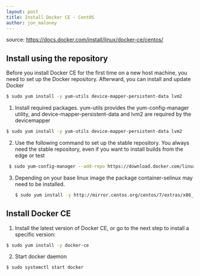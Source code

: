 ```yaml
---
layout: post
title: Install Docker CE - CentOS
author: jon_maloney
---
```


source: https://docs.docker.com/install/linux/docker-ce/centos/

Install using the repository
-----------------------------
Before you install Docker CE for the first time on a new host machine, you need to set up the Docker repository. Afterward, you can install and update Docker

  ```bash
  $ sudo yum install -y yum-utils device-mapper-persistent-data lvm2
  ```


1. Install required packages. yum-utils provides the yum-config-manager utility, and device-mapper-persistent-data and lvm2 are required by the devicemapper

  ```bash
  $ sudo yum install -y yum-utils device-mapper-persistent-data lvm2
  ```


2. Use the following command to set up the stable repository. You always need the stable repository, even if you want to install builds from the edge or test 

  ```bash
   $ sudo yum-config-manager --add-repo https://download.docker.com/linux/centos/docker-ce.repo
  ```

3. Depending on your base linux image the package container-selinux may need to be installed.

   ```bash
   $ sudo yum install -y http://mirror.centos.org/centos/7/extras/x86_64/Packages/container-selinux-2.42-1.gitad8f0f7.el7.noarch.rpm
   ```

Install Docker CE
------------------

1. Install the latest version of Docker CE, or go to the next step to install a specific version:
  
  ```bash
  $ sudo yum install -y docker-ce
  ```

  

2. Start docker daemon
   
  ```bash
  $ sudo systemctl start docker
  ```
